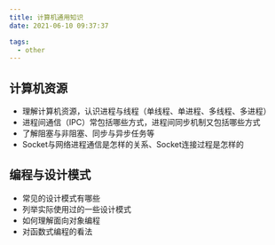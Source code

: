 ```yaml
---
title: 计算机通用知识
date: 2021-06-10 09:37:37

tags:
  - other
---
```


## 计算机资源
- 理解计算机资源，认识进程与线程（单线程、单进程、多线程、多进程）  
- 进程间通信（IPC）常包括哪些方式，进程间同步机制又包括哪些方式  
- 了解阻塞与非阻塞、同步与异步任务等  
- Socket与网络进程通信是怎样的关系、Socket连接过程是怎样的  
## 编程与设计模式
- 常见的设计模式有哪些
- 列举实际使用过的一些设计模式  
- 如何理解面向对象编程
- 对函数式编程的看法
 